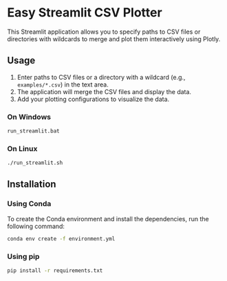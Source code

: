 # Easy Streamlit CSV Plotter

This Streamlit application allows you to specify paths to CSV files or directories with wildcards to merge and plot them interactively using Plotly.

## Usage

1. Enter paths to CSV files or a directory with a wildcard (e.g., `examples/*.csv`) in the text area.
2. The application will merge the CSV files and display the data.
3. Add your plotting configurations to visualize the data.

### On Windows

```sh
run_streamlit.bat
```

### On Linux

```sh
./run_streamlit.sh
```

## Installation

### Using Conda
To create the Conda environment and install the dependencies, run the following command:

```sh
conda env create -f environment.yml
```

### Using pip 

```sh
pip install -r requirements.txt
```